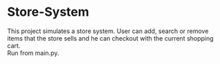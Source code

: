 # Store-System
This project simulates a store system. User can add, search or remove items that the store sells and he can checkout with the current shopping cart.   
Run from main.py. 
